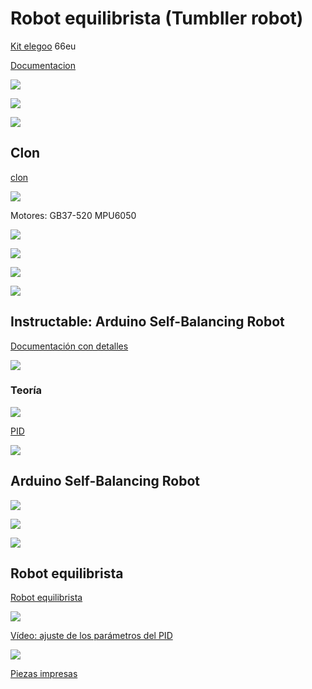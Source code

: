 # Robot equilibrista (Tumbller robot)

[Kit elegoo](https://www.amazon.es/ELEGOO-Tumbller-Auto-Equilibrio-Compatible-Juguetes/dp/B07R1XG586/) 66eu


[Documentacion](https://www.elegoo.com/blogs/arduino-projects/elegoo-tumbller-self-balancing-robot-car-tutorial)

![](https://m.media-amazon.com/images/S/aplus-seller-content-images-us-east-1/A1F83G8C2ARO7P/AZF7WYXU5ZANW/e18073b7-d57a-4cab-a408-cc6a510677b5.__CR0,0,970,600_PT0_SX970_V1___.jpg)

![](https://m.media-amazon.com/images/S/aplus-seller-content-images-us-east-1/A1F83G8C2ARO7P/AZF7WYXU5ZANW/30a83bc5-5035-4eaf-a80b-cd2d9b200674.__CR0,0,300,300_PT0_SX220_V1___.jpg)

![](https://m.media-amazon.com/images/S/aplus-seller-content-images-us-east-1/A1F83G8C2ARO7P/AZF7WYXU5ZANW/17561786-107d-4397-8793-a244f7af879c.__CR0,0,300,300_PT0_SX220_V1___.jpg)

## Clon

[clon](https://es.aliexpress.com/item/4001193841954.html)

![](https://ae01.alicdn.com/kf/H3efc3acd73564b4ebdb7c077273b68f80/Arduino-Robot-de-equilibrio-de-dos-ruedas-para-coche-Kit-de-Robot-de-equilibrio-autom-tico.jpg_Q90.jpg_.webp)

Motores: GB37-520
MPU6050

![](https://ae01.alicdn.com/kf/H588ce64a15e04e99bf5aad2b857118d5l.jpg)

![](https://ae01.alicdn.com/kf/Hcd7d8f723b7548c8bf05d38eb5145197W.jpg)

![](https://ae01.alicdn.com/kf/H4145d45ac2974b0a9994b664759419f0o.jpg)

![](https://ae01.alicdn.com/kf/H6af77ba56d0a47508486a870baa997ce8.jpg)


## Instructable: Arduino Self-Balancing Robot

[Documentación con detalles](https://www.instructables.com/Arduino-Self-Balancing-Robot-1/)

![](https://content.instructables.com/ORIG/FPQ/SL07/J20PEXRI/FPQSL07J20PEXRI.png)


### Teoría
![](https://content.instructables.com/ORIG/FNP/4PQ8/J20PCI6N/FNP4PQ8J20PCI6N.png)


[PID](https://www.teachmemicro.com/arduino-pid-control-tutorial/)

![](https://content.instructables.com/ORIG/FGR/EYZ3/J20PDUXO/FGREYZ3J20PDUXO.png)


## Arduino Self-Balancing Robot


[](https://create.arduino.cc/projecthub/eEdizon/arduino-self-balancing-robot-482cd7)

![](https://hackster.imgix.net/uploads/attachments/941279/img_9792_xtQktYsaUf.JPG)

![](https://hacksterio.s3.amazonaws.com/uploads/attachments/1134446/self-balancing-robot_bb_uYHtF8Xi31.jpg)

![](https://hackster.imgix.net/uploads/attachments/1134438/_h3K8OcmRtw.blob?auto=compress%2Cformat&w=900&h=675&fit=min)


## Robot equilibrista

[Robot equilibrista](https://circuitdigest.com/microcontroller-projects/arduino-based-self-balancing-robot)


![](https://circuitdigest.com/sites/default/files/circuitdiagram_mic/Circuit-Diagram-for-DIY-Self-Balancing-Robot-using-Arduino.png)

[Vídeo: ajuste de los parámetros del PID](https://www.youtube.com/watch?v=cjSw7sc2JKk&feature=emb_title)

![](https://circuitdigest.com/sites/default/files/projectimage_mic/DIY-Self-Balancing-Robot-using-Arduino.jpg)

[Piezas impresas](https://www.thingiverse.com/thing:3052026)